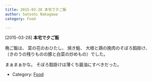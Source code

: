 ```yaml
---
title: 2015-03-28 本宅で夕ご飯
author: Satoshi Nakagawa
category: Food

---
```


[2015-03-28] **本宅で夕ご飯** 

 晩ご飯は、
菜の花のおひたし、
焼き鮭、
大根と鶏の挽肉のそぼろ餡掛け、
（きのうの残りものの豚と白菜の炒めもの）でした。

 まぁまぁかな。
そぼろ餡掛けは薄くち醤油にすべきだった。

- Category: [Food](https://merapano.github.io/categories.html#Food)

